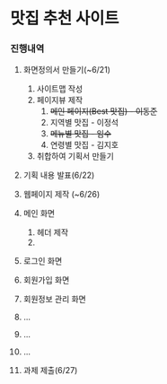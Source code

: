 # 맛집 추천 사이트

### 진행내역

1. 화면정의서 만들기(~6/21)

   1. 사이트맵 작성
   2. 페이지뷰 제작
      1. ~~메인 페이지(Best 맛집) - 이동준~~
      2. 지역별 맛집 - 이정석
      3. ~~메뉴별 맛집 - 임수~~
      4. 연령별 맛집 - 김지호
   3. 취합하여 기획서 만들기

2.  기획 내용 발표(6/22)

3.  웹페이지 제작 (~6/26)

   4. 메인 화면
      1. 헤더 제작
      2.  

   5. 로그인 화면

   6. 회원가입 화면
   7. 회원정보 관리 화면
   8. ...
   9.  ...
   10. ...

4.  과제 제출(6/27)